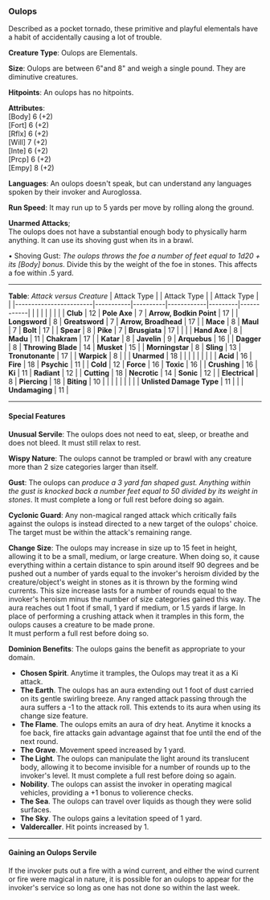 ### Oulops
Described as a pocket tornado, these primitive and playful elementals have a habit of accidentally causing a lot of trouble.

**Creature Type**: Oulops are Elementals.

**Size**: Oulops are between 6"and 8" and weigh a single pound. They are diminutive creatures.

**Hitpoints**: An oulops has no hitpoints.

**Attributes**:  
[Body] 6 (+2)  
[Fort] 6 (+2)  
[Rflx] 6 (+2)  
[Will] 7 (+2)  
[Inte] 6 (+2)  
[Prcp] 6 (+2)  
[Empy] 8 (+2)  

**Languages**: An oulops doesn't speak, but can understand any languages spoken by their invoker and Auroglossa.

**Run Speed**: It may run up to 5 yards per move by rolling along the ground.

**Unarmed Attacks**;  
The oulops does not have a substantial enough body to physically harm anything. It can use its shoving gust when its in a brawl.

 • Shoving Gust: *The oulops throws the foe a number of feet equal to 1d20 + its [Body] bonus*. Divide this by the weight of the foe in stones. This affects a foe within .5 yard.

---------------------

**Table**: *Attack versus Creature*
| Attack Type            |           | Attack Type  |        | Attack Type |         |
|------------------------|-----------|----------|------------|---------|------------|
|                        |          |            |         |            |         |
| **Club**                   | 12   | **Pole Axe** | 7       | **Arrow, Bodkin Point**    | 17    |
| **Longsword**              | 8    | **Greatsword** | 7     | **Arrow, Broadhead**       | 17    |
| **Mace**                   | 8    | **Maul** | 7           | **Bolt** | 17    |
| **Spear**                  | 8    | **Pike** | 7           | **Brusgiata** | 17     |  |     |
| **Hand Axe**               | 8    | **Madu**   | 11        | **Chakram** | 17    |
| **Katar**                  | 8    | **Javelin**     | 9    | **Arquebus** | 16    |
| **Dagger**                 | 8    | **Throwing Blade** | 14 | **Musket** | 15    |
| **Morningstar**            | 8    | **Sling**         | 13 | **Tronutonante** | 17    |
| **Warpick**                | 8    |                   |    |  **Unarmed**     | 18  |
|                        |           |          |            |         |            |
| **Acid**                   | 16    | **Fire** | 18    | **Psychic** | 11    |
| **Cold**                   | 12    | **Force** | 16     | **Toxic**  | 16    |
| **Crushing**               | 16    | **Ki** | 11    | **Radiant** | 12     |
| **Cutting**                | 18    | **Necrotic** | 14    | **Sonic** | 12   |
| **Electrical**             | 8     | **Piercing** | 18    | **Biting** | 10    |
|                            |        |              |        |            |       |
| **Unlisted Damage Type**   | 11   |              |     | **Undamaging** | 11 |

---------------------

#### Special Features

**Unusual Servile**: The oulops does not need to eat, sleep, or breathe and does not bleed. It must still relax to rest.

**Wispy Nature**: The oulops cannot be trampled or brawl with any creature more than 2 size categories larger than itself.

**Gust**: The oulops can *produce a 3 yard fan shaped gust. Anything within the gust is knocked back a number feet equal to 50 divided by its weight in stones*. It must complete a long or full rest before doing so again.

**Cyclonic Guard**: Any non-magical ranged attack which critically fails against the oulops is instead directed to a new target of the oulops' choice. The target must be within the attack's remaining range.

**Change Size**: The oulops may increase in size up to 15 feet in height, allowing it to be a small, medium, or large creature. When doing so, it cause everything within a certain distance to spin around itself 90 degrees and be pushed out a number of yards equal to the invoker's heroism divided by the creature/object's weight in stones as it is thrown by the forming wind currents. This size increase lasts for a number of rounds equal to the invoker's heroism minus the number of size categories gained this way. The aura reaches out 1 foot if small, 1 yard if medium, or 1.5 yards if large. In place of performing a crushing attack when it tramples in this form, the oulops causes a creature to be made prone.  
It must perform a full rest before doing so.

**Dominion Benefits**: The oulops gains the benefit as appropriate to your domain.  
* **Chosen Spirit**. Anytime it tramples, the Oulops may treat it as a Ki attack.
* **The Earth**. The oulops has an aura extending out 1 foot of dust carried on its gentle swirling breeze. Any ranged attack passing through the aura suffers a -1 to the attack roll. This extends to its aura when using its change size feature.
* **The Flame**. The oulops emits an aura of dry heat. Anytime it knocks a foe back, fire attacks gain advantage against that foe until the end of the next round.
* **The Grave**. Movement speed increased by 1 yard.
* **The Light**. The oulops can manipulate the light around its translucent body, allowing it to become invisible for a number of rounds up to the invoker's level. It must complete a full rest before doing so again.
* **Nobility**. The oulops can assist the invoker in operating magical vehicles, providing a +1 bonus to volierence checks.
* **The Sea**. The oulops can travel over liquids as though they were solid surfaces.
* **The Sky**. The oulops gains a levitation speed of 1 yard.
* **Valdercaller**. Hit points increased by 1.

-----

#### Gaining an Oulops Servile

If the invoker puts out a fire with a wind current, and either the wind current or fire were magical in nature, it is possible for an oulops to appear for the invoker's service so long as one has not done so within the last week.
